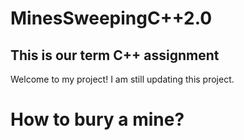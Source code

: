 # MinesSweepingC++2.0 

## This is our term C++ assignment

Welcome to my project!
I am still updating this project.

# How to bury a mine?

